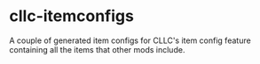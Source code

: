 # cllc-itemconfigs
A couple of generated item configs for CLLC's item config feature containing all the items that other mods include.
